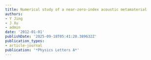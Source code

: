 ```yaml
---
title: Numerical study of a near-zero-index acoustic metamaterial
authors:
- Y Jing
- J Xu
- admin
date: '2012-01-01'
publishDate: '2025-09-18T05:41:20.389632Z'
publication_types:
- article-journal
publication: '*Physics Letters A*'
---
```

